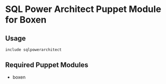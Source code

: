 # SQL Power Architect Puppet Module for Boxen

## Usage

```puppet
include sqlpowerarchitect
```

## Required Puppet Modules

* boxen

